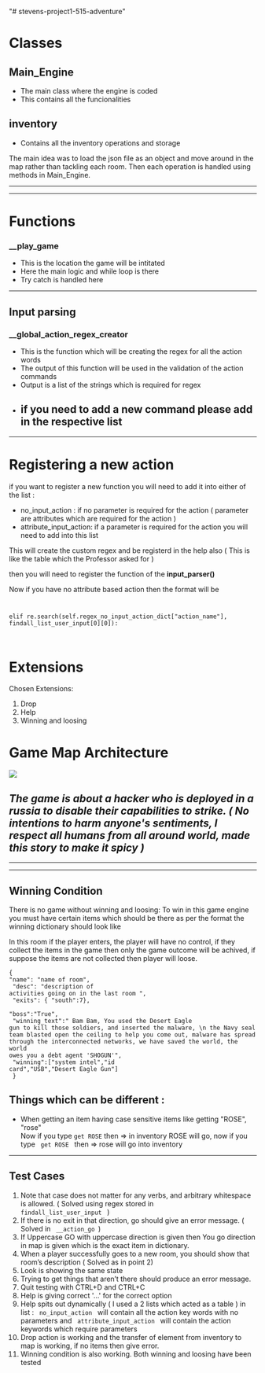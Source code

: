 "# stevens-project1-515-adventure" 


# Classes
## Main_Engine
* The main class where the engine is coded
* This contains all the funcionalities

## inventory
* Contains all the inventory operations and storage

The main idea was to load the json file as an object and move around in the map rather than tackling each room. Then each operation is handled using methods in Main_Engine.

---

---


# Functions 

### __play_game
* This is the location the game will be intitated
* Here the main logic and while loop is there
* Try catch is handled here 


---
## Input parsing 
### __global_action_regex_creator
* This is the function which will be creating the regex for all the action words
* The output of this function will be used in the validation of the action commands
* Output is a list of the strings which is required for regex 
* <h2> if you need to add a new command please add in the respective list </h2>

---
# Registering a new action

if you want to register a new function you will need to add it into either of the list :
* no_input_action : if no parameter is required for the action ( parameter are attributes which are required for the action )
* attribute_input_action: if a parameter is required for the action you will need to add into this list

This will create the custom regex and be registerd in the help also ( This is like the table which the Professor asked for )

then you will need to register the function of the <b> input_parser()</b>

Now if you have no attribute based action then the format will be 
<code>

elif re.search(self.regex_no_input_action_dict["action_name"], findall_list_user_input[0][0]):

</code>

# Extensions 
Chosen Extensions:
1. Drop
2. Help
3. Winning and loosing

# Game Map Architecture 
<img src="https://chargearth.com/static//images/cs515/map_architecture.png"> 
<!-- Hosted on my site  -->
<h2><i>The game is about a hacker who is deployed in a russia to disable their capabilities to strike. ( No intentions to harm anyone's sentiments, I respect all humans from all around world, made this story to make it spicy ) </i></h2>

<hr>
<hr>

## Winning Condition
There is no game without winning and loosing:
To win in this game engine you must have certain items which should be there 
as per the format the winning dictionary should look like 

In this room if the player enters, the player will have no control, if they collect the items in the game then only the game outcome will be achived, if suppose the items are not collected then player will loose.

<code>{</br>"name": "name of room",</br>
  "desc": "description of activities going on in the last room ",</br>
  "exits": { "south":7},</br>
  "boss":"True",</br>
  "winning_text":" Bam Bam, You used the Desert Eagle gun to kill those soldiers, and inserted the malware, \n the Navy seal team blasted open the ceiling to help you come out, malware has spread through the interconnected networks, we have saved the world, the world owes you a debt agent 'SHOGUN'",</br>
  "winning":["system intel","id card","USB","Desert Eagle Gun"]</br>
 }</code>


## Things which can be different :
* When getting an item having case sensitive items like getting "ROSE", "rose" </br>
Now if you type <code>get ROSE</code> then => in inventory ROSE will go, now if you type <code> get ROSE </code> then => rose will go into inventory



<hr>

## Test Cases

1. Note that case does not matter for any verbs, and arbitrary whitespace is allowed. ( Solved using regex stored in <code> findall_list_user_input </code> )
2. If there is no exit in that direction, go should give an error message.  ( Solved in <code> __action_go </code>)
3. If Uppercase GO with uppercase direction is given then You go direction in map is given which is the exact item in dictionary.
4. When a player successfully goes to a new room, you should show that room’s description ( Solved as in point 2)
5. Look is showing the same state
6. Trying to get things that aren’t there should produce an error message. 
7. Quit testing with CTRL+D and CTRL+C
8. Help is giving correct '...' for the correct option
9. Help spits out dynamically ( I used a 2 lists which acted as a table ) in list : <code> no_input_action </code> will contain all the action key words with no parameters and <code> attribute_input_action </code> will contain the action keywords which require parameters
10. Drop action is working and the transfer of element from inventory to map is working, if no items then give error.
11. Winning condition is also working. Both winning and loosing have been tested